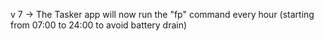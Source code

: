 v 7 -> The Tasker app will now run the "fp" command every hour (starting from 07:00 to 24:00 to avoid battery drain)